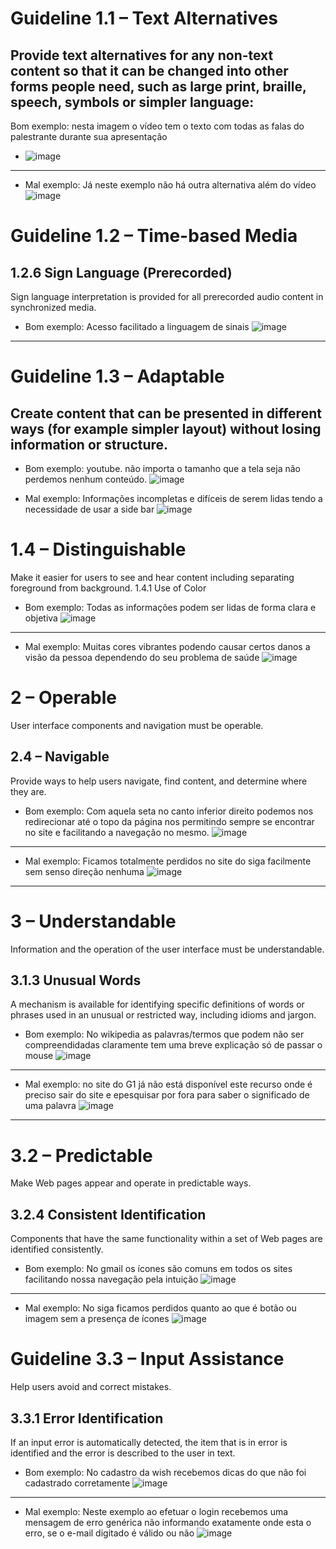 # Guideline 1.1 – Text Alternatives
## Provide text alternatives for any non-text content so that it can be changed into other forms people need, such as large print, braille, speech, symbols or simpler language:
Bom exemplo: nesta imagem o vídeo tem o texto com todas as falas do palestrante durante sua apresentação
* ![image](https://user-images.githubusercontent.com/53242511/157448681-13e4641f-84ef-47df-befb-2302f569a3fd.png)
***
* Mal exemplo: Já neste exemplo não há outra alternativa além do vídeo
![image](https://user-images.githubusercontent.com/53242511/157449302-406d30f9-dd00-48ce-b2f8-4a53cc03334a.png)

# Guideline 1.2 – Time-based Media
## 1.2.6 Sign Language (Prerecorded)

Sign language interpretation is provided for all prerecorded audio content in synchronized media.
* Bom exemplo: Acesso facilitado a linguagem de sinais
![image](https://user-images.githubusercontent.com/53242511/172481191-5880f511-0193-4664-ab04-916b41aad2c3.png)

---

# Guideline 1.3 – Adaptable
## Create content that can be presented in different ways (for example simpler layout) without losing information or structure.
* Bom exemplo: youtube. não importa o tamanho que a tela seja não perdemos nenhum conteúdo.
![image](https://user-images.githubusercontent.com/53242511/172456997-20072049-2ec6-4959-a504-005a09bc9740.png)

* Mal exemplo: Informações incompletas e difíceis de serem lidas tendo a necessidade de usar a side bar
![image](https://user-images.githubusercontent.com/53242511/172458602-6c911354-7bb4-4098-8f77-0cc97e4aefc9.png)

# 1.4 – Distinguishable
Make it easier for users to see and hear content including separating foreground from background.
1.4.1
Use of Color
* Bom exemplo: Todas as informações podem ser lidas de forma clara e objetiva
![image](https://user-images.githubusercontent.com/53242511/172458210-768a22bc-0da7-4a08-b18f-d7473c2b029a.png)
---
* Mal exemplo: Muitas cores vibrantes podendo causar certos danos a visão da pessoa dependendo do seu problema de saúde
![image](https://user-images.githubusercontent.com/53242511/172459794-c84d0563-5dfc-4dd2-8ad9-db5d6b371e65.png)

#  2 – Operable
User interface components and navigation must be operable.

## 2.4 – Navigable
Provide ways to help users navigate, find content, and determine where they are.
* Bom exemplo: Com aquela seta no canto inferior direito podemos nos redirecionar até o topo da página nos permitindo sempre se encontrar no site e facilitando a navegação no mesmo.
![image](https://user-images.githubusercontent.com/53242511/172461292-ebcb5636-9091-4d09-8207-55743b519ea4.png)
---
* Mal exemplo: Ficamos totalmente perdidos no site do siga facilmente sem senso direção nenhuma
![image](https://user-images.githubusercontent.com/53242511/172461790-7d28e810-6163-48f6-8b58-3c2a2e18b370.png)

---

# 3 – Understandable
Information and the operation of the user interface must be understandable.

## 3.1.3 Unusual Words
A mechanism is available for identifying specific definitions of words or phrases used in an unusual or restricted way, including idioms and jargon.

* Bom exemplo: No wikipedia as palavras/termos que podem não ser compreendidadas claramente tem uma breve explicação só de passar o mouse
![image](https://user-images.githubusercontent.com/53242511/172464404-274dd0cf-2717-4df2-9d4f-badf3e9fd07a.png)
---
* Mal exemplo: no site do G1 já não está disponível este recurso onde é preciso sair do site e epesquisar por fora para saber o significado de uma palavra
![image](https://user-images.githubusercontent.com/53242511/172465248-b963442c-1f2f-4b20-ab61-9eff3dad1f9e.png)
---
# 3.2 – Predictable
Make Web pages appear and operate in predictable ways.

## 3.2.4 Consistent Identification
Components that have the same functionality within a set of Web pages are identified consistently.

* Bom exemplo: No gmail os ícones são comuns em todos os sites facilitando nossa navegação pela intuição
![image](https://user-images.githubusercontent.com/53242511/172466292-3ae40ef2-3bc4-488c-a750-3fd373e6c508.png)
---
* Mal exemplo: No siga ficamos perdidos quanto ao que é botão ou imagem sem a presença de ícones
![image](https://user-images.githubusercontent.com/53242511/172482000-66d704e6-6bf3-444b-9773-d5e887a8925c.png)

# Guideline 3.3 – Input Assistance
Help users avoid and correct mistakes.
## 3.3.1 Error Identification
If an input error is automatically detected, the item that is in error is identified and the error is described to the user in text.

* Bom exemplo: No cadastro da wish recebemos dicas do que não foi cadastrado corretamente
![image](https://user-images.githubusercontent.com/53242511/172482424-e6dd314c-5d81-41af-ace4-974be04e5a1e.png)
---
* Mal exemplo: Neste exemplo ao efetuar o login recebemos uma mensagem de erro genérica não informando exatamente onde esta o erro, se o e-mail digitado é válido ou não
![image](https://user-images.githubusercontent.com/53242511/172483323-f9c0f05b-dc9b-4951-afa0-c7b652be041a.png)











